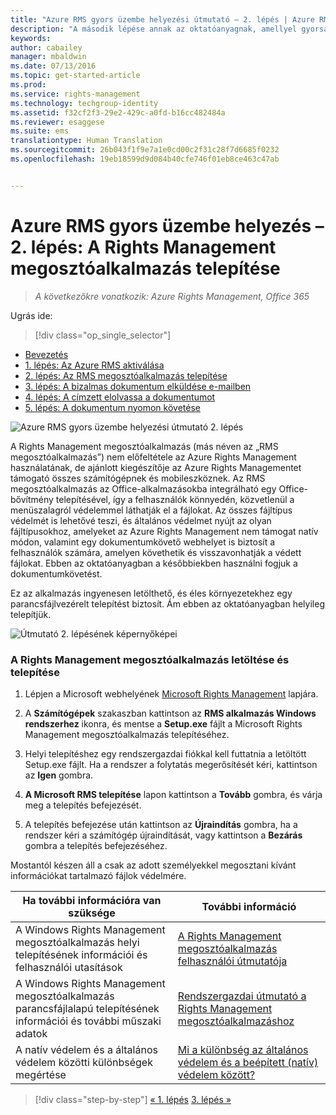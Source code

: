 ```yaml
---
title: "Azure RMS gyors üzembe helyezési útmutató – 2. lépés | Azure RMS"
description: "A második lépése annak az oktatóanyagnak, amellyel gyorsan kipróbálhatja a szervezeténél a Microsoft Azure Rights Managementet csupán öt, 15 percnél gyorsabban végrehajtható lépéssel."
keywords: 
author: cabailey
manager: mbaldwin
ms.date: 07/13/2016
ms.topic: get-started-article
ms.prod: 
ms.service: rights-management
ms.technology: techgroup-identity
ms.assetid: f32cf2f3-29e2-429c-a0fd-b16cc482484a
ms.reviewer: esaggese
ms.suite: ems
translationtype: Human Translation
ms.sourcegitcommit: 26b043f1f9e7a1e0cd00c2f31c28f7d6685f0232
ms.openlocfilehash: 19eb18599d9d084b40cfe746f01eb8ce463c47ab


---
```




# Azure RMS gyors üzembe helyezés – 2. lépés: A Rights Management megosztóalkalmazás telepítése

>*A következőkre vonatkozik: Azure Rights Management, Office 365*


Ugrás ide: 
> [!div class="op_single_selector"]
- [Bevezetés](quick-start-tutorial.md)
- [1. lépés: Az Azure RMS aktiválása](tutorial-step1.md)
- [2. lépés: Az RMS megosztóalkalmazás telepítése](tutorial-step2.md)
- [3. lépés: A bizalmas dokumentum elküldése e-mailben](tutorial-step3.md)
- [4. lépés: A címzett elolvassa a dokumentumot](tutorial-step4.md)
- [5. lépés: A dokumentum nyomon követése](tutorial-step5.md)


![Azure RMS gyors üzembe helyezési útmutató 2. lépés](../media/AzRMS_QuickStartSteps2.PNG)

A Rights Management megosztóalkalmazás (más néven az „RMS megosztóalkalmazás”) nem előfeltétele az Azure Rights Management használatának, de ajánlott kiegészítője az Azure Rights Managementet támogató összes számítógépnek és mobileszköznek. Az RMS megosztóalkalmazás az Office-alkalmazásokba integrálható egy Office-bővítmény telepítésével, így a felhasználók könnyedén, közvetlenül a menüszalagról védelemmel láthatják el a fájlokat. Az összes fájltípus védelmét is lehetővé teszi, és általános védelmet nyújt az olyan fájltípusokhoz, amelyeket az Azure Rights Management nem támogat natív módon, valamint egy dokumentumkövető webhelyet is biztosít a felhasználók számára, amelyen követhetik és visszavonhatják a védett fájlokat. Ebben az oktatóanyagban a későbbiekben használni fogjuk a dokumentumkövetést.

Ez az alkalmazás ingyenesen letölthető, és éles környezetekhez egy parancsfájlvezérelt telepítést biztosít. Ám ebben az oktatóanyagban helyileg telepítjük.

![Útmutató 2. lépésének képernyőképei](../media/AzRMS_Tutorial_2_Screenshots.png)

### A Rights Management megosztóalkalmazás letöltése és telepítése

1.  Lépjen a Microsoft webhelyének [Microsoft Rights Management](http://go.microsoft.com/fwlink/?LinkId=303970) lapjára.

2.  A **Számítógépek** szakaszban kattintson az **RMS alkalmazás Windows rendszerhez** ikonra, és mentse a **Setup.exe** fájlt a Microsoft Rights Management megosztóalkalmazás telepítéséhez.

3.  Helyi telepítéshez egy rendszergazdai fiókkal kell futtatnia a letöltött Setup.exe fájlt. Ha a rendszer a folytatás megerősítését kéri, kattintson az **Igen** gombra.

4.  **A Microsoft RMS telepítése** lapon kattintson a **Tovább** gombra, és várja meg a telepítés befejezését.

5.  A telepítés befejezése után kattintson az **Újraindítás** gombra, ha a rendszer kéri a számítógép újraindítását, vagy kattintson a **Bezárás** gombra a telepítés befejezéséhez.

Mostantól készen áll a csak az adott személyekkel megosztani kívánt információkat tartalmazó fájlok védelmére.

|Ha további információra van szüksége|További információ|
|--------------------------------|--------------------------|
|A Windows Rights Management megosztóalkalmazás helyi telepítésének információi és felhasználói utasítások|[A Rights Management megosztóalkalmazás felhasználói útmutatója](../rms-client/sharing-app-user-guide.md)|
|A Windows Rights Management megosztóalkalmazás parancsfájlalapú telepítésének információi és további műszaki adatok|[Rendszergazdai útmutató a Rights Management megosztóalkalmazáshoz](../rms-client/sharing-app-admin-guide.md)|
|A natív védelem és a általános védelem közötti különbségek megértése|[Mi a különbség az általános védelem és a beépített (natív) védelem között?](../rms-client/sharing-app-dialog-box.md#what-s-the-difference-between-generic-protection-and-built-in-native-protection)|


>[!div class="step-by-step"]
[« 1. lépés](quick-start-tutorial.md)
[3. lépés »](tutorial-step3.md)


<!--HONumber=Aug16_HO4-->


